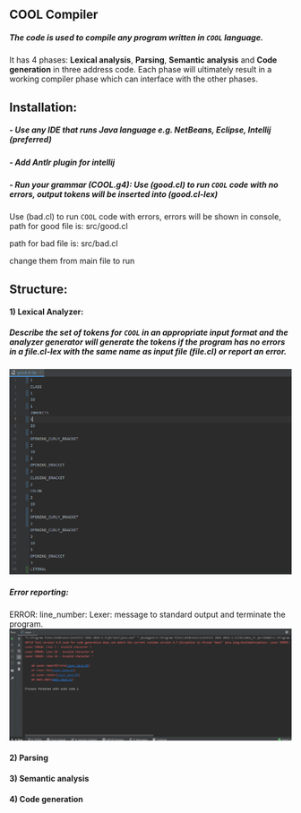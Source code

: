 ## COOL Compiler
##### The code is used to compile any program written in `COOL` language. 
It has 4 phases: **Lexical analysis**, **Parsing**, **Semantic analysis** and **Code generation** in three address code.
Each phase will ultimately result in a working compiler phase which can interface with the other phases.


## Installation:
##### - Use any IDE that runs Java language e.g. NetBeans, Eclipse, Intellij (preferred)
##### - Add Antlr plugin for intellij
##### - Run your grammar (COOL.g4): Use (good.cl) to run `COOL` code with no errors, output tokens will be inserted into (good.cl-lex)
Use (bad.cl) to run `COOL` code with errors, errors will be shown in console,
  path for good file is: src/good.cl 
    
  path for bad file is: src/bad.cl


   change them from main file to run

## Structure:
#### **1) Lexical Analyzer:**
##### Describe the set of tokens for `COOL` in an appropriate input format and the analyzer generator will generate the tokens if the program has no errors in a file.cl-lex with the same name as input file (file.cl) or report an error. 
  ![good_Output](good.PNG)
##### *Error reporting:*
ERROR: line_number: Lexer: message to standard output and terminate the program. 
  ![bad_Output](bad.PNG)

#### **2) Parsing**

#### **3) Semantic analysis**

#### **4) Code generation**



